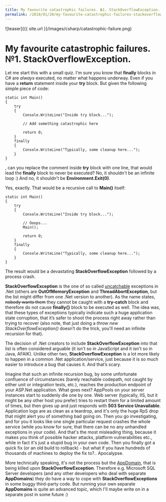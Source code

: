 ```yaml
---
title: My favourite catastrophic failures. №1. StackOverflowException.
permalink: /2018/01/20/my-favourite-catastrophic-failures-stackoverflowexception
---
```

![teaser]({{ site.url }}/images/csharp/catastrophic-failure.png)
# My favourite catastrophic failures. №1. StackOverflowException.

Let me start this with a small quiz. I'm sure you know that **finally** blocks in C# are *always* executed, no matter what happens underway. Even if you have a **return** statement inside your **try** block. But given the following simple piece of code:

```
static int Main()
{
    try
    {
        Console.WriteLine("Inside try block...");

        // Add something catastrophic here

        return 0;
    }
    finally
    {
        Console.WriteLine("Typically, some cleanup here...");
    }
}
```

, can you replace the comment inside **try** block with one line, that would lead the **finally** block to never be executed?
No, it shouldn't be an infinite loop :) And no, it shouldn't be **Environment.Exit(0)**.

Yes, exactly. That would be a recursive call to **Main()** itself:

```
static int Main()
{
    try
    {
        Console.WriteLine("Inside try block...");

        // Ooops...
        Main();

        return 0;
    }
    finally
    {
        Console.WriteLine("Typically, some cleanup here...");
    }
}
```

The result would be a devastating **StackOverflowException** followed by a process crash.

**StackOverflowException** is the one of so called [uncatchable](https://en.wikipedia.org/wiki/Russian_jokes#Cowboys) exceptions in .Net (others are **OutOfMemoryException** and **ThreadAbortException**, but the list might differ from one .Net version to another). As the name states, ~~nobody wants them~~ they cannot be caught with a **try-catch** block and therefore do not cause **finally{}** block to be executed as well. The idea was, that these types of exceptions typically indicate such a huge application state corruption, that it’s safer to shoot the process right away rather than trying to recover (also note, that just doing a *throw new StackOverflowException()* doesn’t do the trick, you'll need an infinite recursion for that).

The decision of .Net creators to include **StackOverflowException** into that list is often considered arguable (it isn't so in JavaScript and it isn't so in Java, AFAIK). Unlike other two, **StackOverflowException** is a lot more likely to happen in a common .Net application/service, just because it is so much easier to introduce a bug that causes it. And that’s scary.

Imagine that such an infinite recursion bug, by some unfortunate confluence of circumstances (barely reachable codepath, not caught by either unit or integration tests, etc.), reaches the production endpoint of your ASP.Net application. What goes next? AppPools on your server instances start to suddenly die one by one. Web server (typically, IIS, but it might be any other host you prefer) tries to restart them for a limited amount of times, but then gives up and just responds with **503 Service Unavailable**. Application logs are as clean as a teardrop, and it's only the huge RpS drop that might alert you of something bad going on. Then you go investigating, and for you it looks like one single particular request crashes the whole service (while you know for sure, that there can be no any unhandled exceptions in your code). And that's the most misleading thing, because it makes you think of possible hacker attacks, platform vulnerabilities etc., while in fact it's just a stupid bug in your own code. Then you finally got a quick fix (or an old build to rollback) - but what if you have hundreds of thousands of machines to deploy the fix to?.. Apocalypse.

More technically speaking, it's not the process but the [AppDomain](https://msdn.microsoft.com/en-us/library/windows/desktop/system.appdomain(v=vs.85).aspx), that is being killed upon **StackOverflowException**. Therefore e.g. Microsoft SQL Server developers (and any other developers who deal with separate **AppDomains**) they do have a way to cope with **StackOverflowExceptions** in some buggy third-party code. But running your own separate **AppDomains** is quite an advanced topic, which I'll maybe write on in a separate post in some future :)